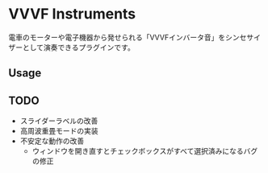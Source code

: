 # VVVF Instruments
電車のモーターや電子機器から発せられる「VVVFインバータ音」をシンセサイザーとして演奏できるプラグインです。

## Usage

## TODO
- スライダーラベルの改善
- 高周波重畳モードの実装
- 不安定な動作の改善
    - ウィンドウを開き直すとチェックボックスがすべて選択済みになるバグの修正
